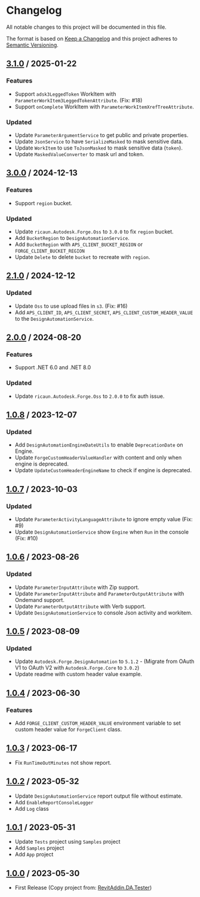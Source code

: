 # Changelog
All notable changes to this project will be documented in this file.

The format is based on [Keep a Changelog](http://keepachangelog.com/en/1.0.0/)
and this project adheres to [Semantic Versioning](http://semver.org/spec/v2.0.0.html).

## [3.1.0] / 2025-01-22
### Features
- Support `adsk3LeggedToken` WorkItem with `ParameterWorkItem3LeggedTokenAttribute`. (Fix: #18)
- Support `onComplete` WorkItem with `ParameterWorkItemXrefTreeAttribute`.
### Updated
- Update `ParameterArgumentService` to get public and private properties.
- Update `JsonService` to have `SerializeMasked` to mask sensitive data.
- Update `WorkItem` to use `ToJsonMasked` to mask sensitive data (`token`).
- Update `MaskedValueConverter` to mask url and token.

## [3.0.0] / 2024-12-13
### Features
- Support `region` bucket.
### Updated
- Update `ricaun.Autodesk.Forge.Oss` to `3.0.0` to fix `region` bucket.
- Add `BucketRegion` to `DesignAutomationService`.
- Add `BucketRegion` with `APS_CLIENT_BUCKET_REGION` or `FORGE_CLIENT_BUCKET_REGION`
- Update `Delete` to delete `bucket` to recreate with `region`.

## [2.1.0] / 2024-12-12
### Updated
- Update `Oss` to use upload files in `s3`. (Fix: #16)
- Add `APS_CLIENT_ID`, `APS_CLIENT_SECRET`, `APS_CLIENT_CUSTOM_HEADER_VALUE` to the `DesignAutomationService`.

## [2.0.0] / 2024-08-20
### Features
- Support .NET 6.0 and .NET 8.0
### Updated
- Update `ricaun.Autodesk.Forge.Oss` to `2.0.0` to fix auth issue.

## [1.0.8] / 2023-12-07
### Updated
- Add `DesignAutomationEngineDateUtils` to enable `DeprecationDate` on Engine.
- Update `ForgeCustomHeaderValueHandler` with content and only when engine is deprecated.
- Update `UpdateCustomHeaderEngineName` to check if engine is deprecated.

## [1.0.7] / 2023-10-03
### Updated
- Update `ParameterActivityLanguageAttribute` to ignore empty value (Fix: #9)
- Update `DesignAutomationService` show `Engine` when `Run` in the console (Fix: #10)

## [1.0.6] / 2023-08-26
### Updated
- Update `ParameterInputAttribute` with Zip support.
- Update `ParameterInputAttribute` and `ParameterOutputAttribute` with Ondemand support.
- Update `ParameterOutputAttribute` with Verb support.
- Update `DesignAutomationService` to console Json activity and workitem.

## [1.0.5] / 2023-08-09
### Updated
- Update `Autodesk.Forge.DesignAutomation` to `5.1.2` - (Migrate from OAuth V1 to OAuth V2 with `Autodesk.Forge.Core` to `3.0.2`) 
- Update readme with custom header value example.
 
## [1.0.4] / 2023-06-30
### Features
- Add `FORGE_CLIENT_CUSTOM_HEADER_VALUE` environment variable to set custom header value for `ForgeClient` class.

## [1.0.3] / 2023-06-17
- Fix `RunTimeOutMinutes` not show report.

## [1.0.2] / 2023-05-32
- Update `DesignAutomationService` report output file without estimate.
- Add `EnableReportConsoleLogger`
- Add `Log` class

## [1.0.1] / 2023-05-31
- Update `Tests` project using `Samples` project
- Add `Samples` project
- Add `App` project

## [1.0.0] / 2023-05-30
- First Release (Copy project from: [RevitAddin.DA.Tester](https://github.com/ricaun-io/RevitAddin.DA.Tester/tree/package))

[vNext]: ../../compare/1.0.0...HEAD
[3.1.0]: ../../compare/3.0.0...3.1.0
[3.0.0]: ../../compare/2.1.0...3.0.0
[2.1.0]: ../../compare/2.0.0...2.1.0
[2.0.0]: ../../compare/1.0.8...2.0.0
[1.0.8]: ../../compare/1.0.7...1.0.8
[1.0.7]: ../../compare/1.0.6...1.0.7
[1.0.6]: ../../compare/1.0.5...1.0.6
[1.0.5]: ../../compare/1.0.4...1.0.5
[1.0.4]: ../../compare/1.0.3...1.0.4
[1.0.3]: ../../compare/1.0.2...1.0.3
[1.0.2]: ../../compare/1.0.1...1.0.2
[1.0.1]: ../../compare/1.0.0...1.0.1
[1.0.0]: ../../compare/1.0.0